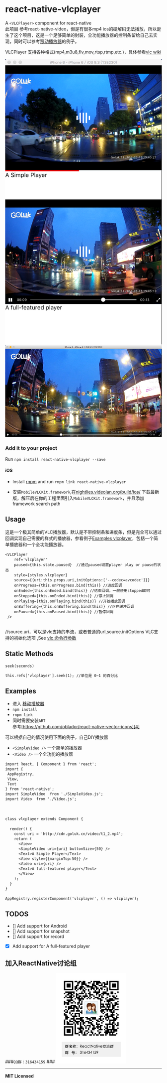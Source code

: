 # react-native-vlcplayer

A `<VLCPlayer>` component for react-native  
此项目 参考react-native-video，但是有很多mp4 ios的硬解码无法播放，所以诞生了这个项目，这是一个足够简单的封装，全功能播放器的控制条留给自己去实现，同时可以参考[移动播放器][2]的例子。

VLCPlayer 支持各种格式(mp4,m3u8,flv,mov,rtsp,rtmp,etc.)，具体参看[vlc wiki][3]

![播放器例子](1.png)
![全屏模式](2.png)

### Add it to your project

Run `npm install react-native-vlcplayer --save`

#### iOS

- Install [rnpm](https://github.com/rnpm/rnpm) and run `rnpm link react-native-vlcplayer`

- 安装`MobileVLCKit.framework`,在[nightlies.videolan.org/build/ios/](nightlies.videolan.org/build/ios/) 下载最新版，解压后在你的工程里面引入`MobileVLCKit.framework`，并且添加 framework search path



## Usage


这是一个极其简单的VLC播放器，默认是不带控制条和进度条，但是完全可以通过回调实现自己需要的样式的播放器，参看例子[Examples vlcplayer][2]，包括一个简单播放器和一个全功能播放器。

```
<VLCPlayer
    ref='vlcplayer'
    paused={this.state.paused}  //通过paused设置player play or pause的状态
    style={styles.vlcplayer}
    source={{uri:this.props.uri,initOptions:['--codec=avcodec']}} 
    onProgress={this.onProgress.bind(this)} //进度回调
    onEnded={this.onEnded.bind(this)} //结束回调，一般使用stopped即可
    onStopped={this.onEnded.bind(this)} //停止回调
    onPlaying={this.onPlaying.bind(this)} //开始播放回调
    onBuffering={this.onBuffering.bind(this)} //正在缓冲回调
    onPaused={this.onPaused.bind(this)} //暂停回调
 />
 
```
//source.uri，可以是vlc支持的串流，或者普通的url,source.initOptions VLC支持的初始化选项 ,See [vlc 命令行参数][1]

## Static Methods

`seek(seconds)`

```
this.refs['vlcplayer'].seek(1); //单位是 0~1 的百分比
```

## Examples

- 进入 [移动播放器][2]  
- `npm install`   
- `rnpm link`  
- 同时需要安装`ART`   
参考[https://github.com/oblador/react-native-vector-icons][4]

可以根据自己的情况使用下面的例子，自己DIY播放器  
- `<SimpleVideo />` 一个简单的播放器  
- `<Video />` 一个全功能的播放器

```
import React, { Component } from 'react';
import {
 AppRegistry,
 View,
 Text
} from 'react-native';
import SimpleVideo  from './SimpleVideo.js';
import Video  from './Video.js';



class vlcplayer extends Component {

  render() {
    const uri = 'http://cdn.goluk.cn/video/t1_2.mp4';
    return (
      <View>
      <SimpleVideo uri={uri} buttonSize={50} />
      <Text>A Simple Player</Text>
      <View style={{marginTop:50}} />
      <Video uri={uri} />
      <Text>A full-featured player</Text>
      </View>
    );
  }
}

AppRegistry.registerComponent('vlcplayer', () => vlcplayer);

```


## TODOS

- [] Add support for Android
- [] Add support for snapshot
- [] Add support for record
- [x] Add support for A full-featured player


## 加入ReactNative讨论组  
  
###`QQ群：316434159`  ###
![扫描加入][5]

[1]:https://wiki.videolan.org/VLC_command-line_help/
[2]:https://github.com/xiongchuan86/react-native-vlcplayer/tree/master/Examples/vlcplayer
[3]:https://wiki.videolan.org/Documentation:Documentation/
[4]:https://github.com/oblador/react-native-vector-icons
[5]:ReactNative_qq_group.png

---

**MIT Licensed**
